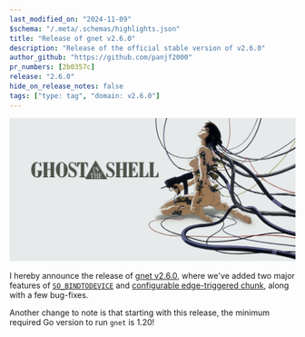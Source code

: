 ```yaml
---
last_modified_on: "2024-11-09"
$schema: "/.meta/.schemas/highlights.json"
title: "Release of gnet v2.6.0"
description: "Release of the official stable version of v2.6.0"
author_github: "https://github.com/panjf2000"
pr_numbers: [2b0357c]
release: "2.6.0"
hide_on_release_notes: false
tags: ["type: tag", "domain: v2.6.0"]
---
```


![](/img/gnet-v2-6-0.webp)

I hereby announce the release of [gnet v2.6.0](https://github.com/panjf2000/gnet/releases/tag/v2.6.0), where we've added two major features of [`SO_BINDTODEVICE`](https://man7.org/linux/man-pages/man7/socket.7.html) and [configurable edge-triggered chunk](https://github.com/panjf2000/gnet/pull/646), along with a few bug-fixes.

Another change to note is that starting with this release, the minimum required Go version to run `gnet` is 1.20!
